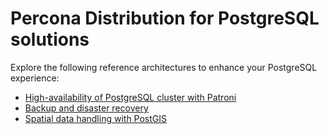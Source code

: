 # Percona Distribution for PostgreSQL solutions

Explore the following reference architectures to enhance your PostgreSQL experience:

* [High-availability of PostgreSQL cluster with Patroni ](high-availability.md)
* [Backup and disaster recovery](pgbackrest.md)
* [Spatial data handling with PostGIS](postgis.md)